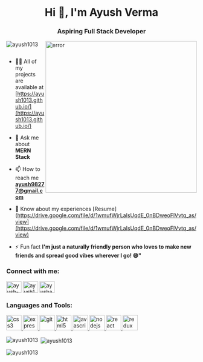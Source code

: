 <h1 align="center">Hi 👋, I'm Ayush Verma</h1>
<h3 align="center">Aspiring Full Stack Developer</h3>
<img src="https://i.pinimg.com/originals/54/e3/7d/54e37d8074ebcde1d96c77d7b2a7f310.gif" alt="error" align="right" width="400" />

<p align="left"> <img src="https://komarev.com/ghpvc/?username=ayush1013&label=Profile%20views&color=0e75b6&style=flat" alt="ayush1013" /> </p>

<p align="left"> <a href="https://twitter.com/" target="blank"><img src="https://img.shields.io/twitter/follow/?logo=twitter&style=for-the-badge" alt="" /></a> </p>

- 👨‍💻 All of my projects are available at [https://ayush1013.github.io/](https://ayush1013.github.io/)

- 💬 Ask me about **MERN Stack**

- 📫 How to reach me **ayush98277@gmail.com**

- 📄 Know about my experiences [Resume](https://drive.google.com/file/d/1wmufWjrLaIsUqdE_0nBDweoFlVvtq_as/view](https://drive.google.com/file/d/1wmufWjrLaIsUqdE_0nBDweoFlVvtq_as/view)

- ⚡ Fun fact **I'm just a naturally friendly person who loves to make new friends and spread good vibes wherever I go! 😄"**

<h3 align="left">Connect with me:</h3>
<p align="left">
<a href="https://linkedin.com/in/ayush-verma-4a3291224" target="blank"><img align="center" src="https://img.icons8.com/?size=48&id=xuvGCOXi8Wyg&format=png" alt="ayush-verma-4a3291224" height="30" width="40" /></a>
<a href="https://codesandbox.com/ayush1013" target="blank"><img align="center" src="https://img.icons8.com/?size=80&id=MBFOrgc9MiP6&format=png" alt="ayush1013" height="30" width="40" /></a>
<a href="https://www.leetcode.com/ayushav1310" target="blank"><img align="center" src="https://img.icons8.com/?size=80&id=wDGo581Ea5Nf&format=png" alt="ayushav1310" height="30" width="40" /></a>
</p>

<h3 align="left">Languages and Tools:</h3>
<p align="left"> <a href="https://www.w3schools.com/css/" target="_blank" rel="noreferrer"> <img src="https://cdn-icons-png.flaticon.com/128/5968/5968242.png" alt="css3" width="40" height="40"/> </a> <a href="https://expressjs.com" target="_blank" rel="noreferrer"> <img src="https://img.icons8.com/?size=64&id=2ZOaTclOqD4q&format=png" alt="express" width="40" height="40"/> </a> <a href="https://git-scm.com/" target="_blank" rel="noreferrer"> <img src="https://www.vectorlogo.zone/logos/git-scm/git-scm-icon.svg" alt="git" width="40" height="40"/> </a> <a href="https://www.w3.org/html/" target="_blank" rel="noreferrer"> <img src="https://img.icons8.com/?size=48&id=EAUyKy3IwmqM&format=png" alt="html5" width="40" height="40"/> </a> <a href="https://developer.mozilla.org/en-US/docs/Web/JavaScript" target="_blank" rel="noreferrer"> <img src="https://img.icons8.com/?size=48&id=108784&format=png" alt="javascript" width="40" height="40"/> </a> <a href="https://nodejs.org" target="_blank" rel="noreferrer"> <img src="https://img.icons8.com/?size=48&id=hsPbhkOH4FMe&format=png" alt="nodejs" width="40" height="40"/> </a> <a href="https://reactjs.org/" target="_blank" rel="noreferrer"> <img src="https://img.icons8.com/?size=80&id=NfbyHexzVEDk&format=png" alt="react" width="40" height="40"/> </a> <a href="https://redux.js.org" target="_blank" rel="noreferrer"> <img src="https://img.icons8.com/?size=80&id=b6vIINYN0kfW&format=png" alt="redux" width="40" height="40"/> </a> </p>

<p><img align="left" src="https://github-readme-stats.vercel.app/api/top-langs?username=ayush1013&show_icons=true&locale=en&layout=compact" alt="ayush1013" /></p>

<p>&nbsp;<img align="center" src="https://github-readme-stats.vercel.app/api?username=ayush1013&show_icons=true&locale=en" alt="ayush1013" /></p>

<p><img align="center" src="https://github-readme-streak-stats.herokuapp.com/?user=ayush1013&" alt="ayush1013" /></p>
